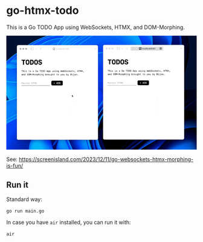 # go-htmx-todo
This is a Go TODO App using WebSockets, HTMX, and DOM-Morphing.

![Todo App](todoapp.gif)

See: https://screenisland.com/2023/12/11/go-websockets-htmx-morphing-is-fun/

## Run it

Standard way:

    go run main.go

In case you have `air` installed, you can run it with:

    air
